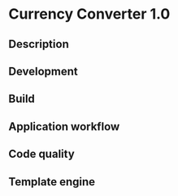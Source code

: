 # Currency Converter 1.0

## Description

## Development

## Build

## Application workflow

## Code quality

## Template engine
